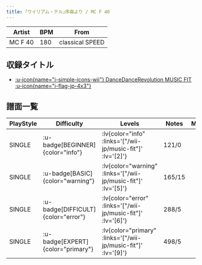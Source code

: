 ```yaml
---
title: ｢ウイリアム・テル｣序曲より / MC F 40
---
```


|Artist|BPM|From|
|------|---|----|
|MC F 40|180|classical SPEED|

## 収録タイトル

- [ :u-icon{name="i-simple-icons-wii"} DanceDanceRevolution MUSIC FIT :u-icon{name="i-flag-jp-4x3"} ](/wii-jp/music-fit)

## 譜面一覧

|PlayStyle|Difficulty|Levels|Notes|Movie|
|---------|----------|------|-----|-----|
|SINGLE| :u-badge[BEGINNER]{color="info"} | :lv{color="info" :links='["/wii-jp/music-fit"]' :lv='[2]'} |121/0||
|SINGLE| :u-badge[BASIC]{color="warning"} | :lv{color="warning" :links='["/wii-jp/music-fit"]' :lv='[5]'} |165/15||
|SINGLE| :u-badge[DIFFICULT]{color="error"} | :lv{color="error" :links='["/wii-jp/music-fit"]' :lv='[6]'} |288/5||
|SINGLE| :u-badge[EXPERT]{color="primary"} | :lv{color="primary" :links='["/wii-jp/music-fit"]' :lv='[9]'} |498/5||
